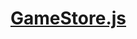 

<!-- Start stores/GameStore.js -->

# [GameStore.js](GameStore.js)

<!-- End stores/GameStore.js -->

